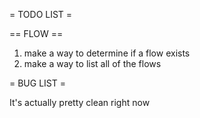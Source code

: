 = TODO LIST =

== FLOW ==

1. make a way to determine if a flow exists
2. make a way to list all of the flows

= BUG LIST =

It's actually pretty clean right now
